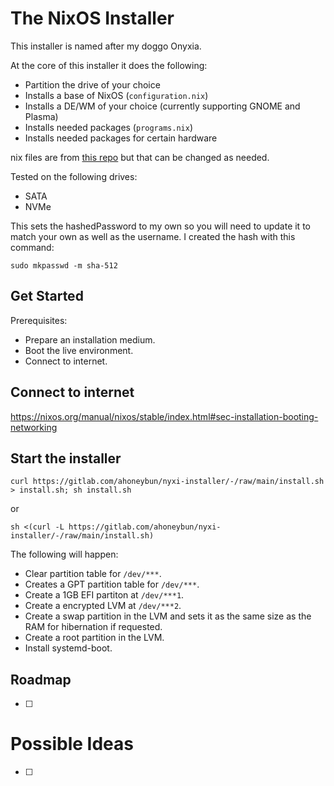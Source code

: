 # The NixOS Installer

This installer is named after my doggo Onyxia.

At the core of this installer it does the following:

- Partition the drive of your choice
- Installs a base of NixOS (`configuration.nix`)
- Installs a DE/WM of your choice (currently supporting GNOME and Plasma)
- Installs needed packages (`programs.nix`)
- Installs needed packages for certain hardware 

nix files are from [this repo](https://gitlab.com/ahoneybun/nix-configs/) but that can be changed as needed.

Tested on the following drives:
- SATA 
- NVMe

This sets the hashedPassword to my own so you will need to update it to match your own as well as the username. I created the hash with this command:

```
sudo mkpasswd -m sha-512
```

## Get Started

Prerequisites:

- Prepare an installation medium.
- Boot the live environment.
- Connect to internet.

## Connect to internet

https://nixos.org/manual/nixos/stable/index.html#sec-installation-booting-networking

## Start the installer

```
curl https://gitlab.com/ahoneybun/nyxi-installer/-/raw/main/install.sh > install.sh; sh install.sh
```

or

```
sh <(curl -L https://gitlab.com/ahoneybun/nyxi-installer/-/raw/main/install.sh)
```

The following will happen:

- Clear partition table for `/dev/***`.
- Creates a GPT partition table for `/dev/***`.
- Create a 1GB EFI partiton at `/dev/***1`.
- Create a encrypted LVM at `/dev/***2`.
- Create a swap partition in the LVM and sets it as the same size as the RAM for hibernation if requested.
- Create a root partition in the LVM.
- Install systemd-boot.

## Roadmap

- [ ] 

# Possible Ideas

- [ ] 
